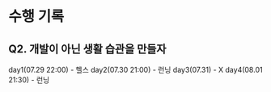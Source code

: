 # 수행 기록

## Q2. 개발이 아닌 생활 습관을 만들자

day1(07.29 22:00) - 헬스
day2(07.30 21:00) - 런닝
day3(07.31) - X
day4(08.01 21:30) - 런닝 
